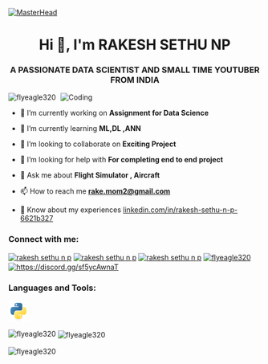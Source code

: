 [![MasterHead](https://https://cdn.hackernoon.com/images/f2px36fy.gif)](https://rishavchanda.io)
<h1 align="center">Hi 👋, I'm RAKESH SETHU NP</h1>
<h3 align="center">A PASSIONATE DATA SCIENTIST AND SMALL TIME YOUTUBER FROM INDIA</h3>
<img align="right" alt="Coding" width="400" src="https://miro.medium.com/max/1360/1*IRGHmiGsa16stedQvIaZfw.gif">

<p align="left"> <img src="https://komarev.com/ghpvc/?username=flyeagle320&label=Profile%20views&color=0e75b6&style=flat" alt="flyeagle320" /> </p>

- 🔭 I’m currently working on **Assignment for Data Science**

- 🌱 I’m currently learning **ML,DL ,ANN**

- 👯 I’m looking to collaborate on **Exciting Project**

- 🤝 I’m looking for help with **For completing end to end project**

- 💬 Ask me about **Flight Simulator , Aircraft**

- 📫 How to reach me **rake.mom2@gmail.com**

- 📄 Know about my experiences [linkedin.com/in/rakesh-sethu-n-p-6621b327](linkedin.com/in/rakesh-sethu-n-p-6621b327)

<h3 align="left">Connect with me:</h3>
<p align="left">
<a href="https://linkedin.com/in/rakesh sethu n p" target="blank"><img align="center" src="https://raw.githubusercontent.com/rahuldkjain/github-profile-readme-generator/master/src/images/icons/Social/linked-in-alt.svg" alt="rakesh sethu n p" height="30" width="40" /></a>
<a href="https://fb.com/rakesh sethu n p" target="blank"><img align="center" src="https://raw.githubusercontent.com/rahuldkjain/github-profile-readme-generator/master/src/images/icons/Social/facebook.svg" alt="rakesh sethu n p" height="30" width="40" /></a>
<a href="https://instagram.com/rakesh sethu n p" target="blank"><img align="center" src="https://raw.githubusercontent.com/rahuldkjain/github-profile-readme-generator/master/src/images/icons/Social/instagram.svg" alt="rakesh sethu n p" height="30" width="40" /></a>
<a href="https://www.youtube.com/c/flyeagle320" target="blank"><img align="center" src="https://raw.githubusercontent.com/rahuldkjain/github-profile-readme-generator/master/src/images/icons/Social/youtube.svg" alt="flyeagle320" height="30" width="40" /></a>
<a href="https://discord.gg/https://discord.gg/sf5ycAwnaT" target="blank"><img align="center" src="https://raw.githubusercontent.com/rahuldkjain/github-profile-readme-generator/master/src/images/icons/Social/discord.svg" alt="https://discord.gg/sf5ycAwnaT" height="30" width="40" /></a>
</p>

<h3 align="left">Languages and Tools:</h3>
<p align="left"> <a href="https://www.python.org" target="_blank" rel="noreferrer"> <img src="https://raw.githubusercontent.com/devicons/devicon/master/icons/python/python-original.svg" alt="python" width="40" height="40"/> </a> </p>

<p><img align="left" src="https://github-readme-stats.vercel.app/api/top-langs?username=flyeagle320&show_icons=true&locale=en&layout=compact" alt="flyeagle320" /></p>

<p>&nbsp;<img align="center" src="https://github-readme-stats.vercel.app/api?username=flyeagle320&show_icons=true&locale=en" alt="flyeagle320" /></p>

<p><img align="center" src="https://github-readme-streak-stats.herokuapp.com/?user=flyeagle320&" alt="flyeagle320" /></p>
